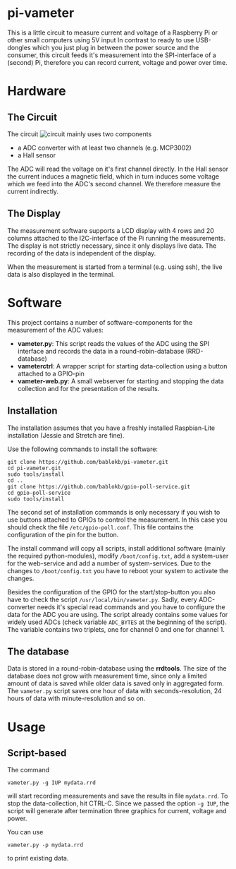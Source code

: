 pi-vameter
==========

This is a little circuit to measure current and voltage of a Raspberry Pi
or other small computers using 5V input In contrast to ready to use
USB-dongles which you just plug in between the power source and the consumer,
this circuit feeds it's measurement into the SPI-interface  of a (second) Pi,
therefore you can record current, voltage and power over time.


Hardware
========

The Circuit
-----------

The circuit ![](doc/circuit.gif "circuit") mainly uses two components

  - a ADC converter with at least two channels (e.g. MCP3002)
  - a Hall sensor

The ADC will read the voltage on it's first channel directly. In the
Hall sensor the current induces a magnetic field, which in turn induces
some voltage which we feed into the ADC's second channel. We therefore
measure the current indirectly.


The Display
-----------

The measurement software supports a LCD display with 4 rows and 20 columns
attached to the I2C-interface of the Pi running the measurements. The display
is not strictly necessary, since it only displays live data. The recording
of the data is independent of the display.

When the measurement is started from a terminal (e.g. using ssh), the
live data is also displayed in the terminal.


Software
========

This project contains a number of software-components for the measurement
of the ADC values:

  - **vameter.py**: This script reads the values of the ADC using the SPI
    interface and records the data in a round-robin-database (RRD-database)
  - **vameterctrl**: A wrapper script for starting data-collection using
    a button attached to a GPIO-pin
  - **vameter-web.py**: A small webserver for starting and stopping the data
    collection and for the presentation of the results.


Installation
------------

The installation assumes that you have a freshly installed
Raspbian-Lite installation (Jessie and Stretch are fine).

Use the following commands to install the software:

    git clone https://github.com/bablokb/pi-vameter.git
    cd pi-vameter.git
    sudo tools/install
    cd ..
    git clone https://github.com/bablokb/gpio-poll-service.git
    cd gpio-poll-service
    sudo tools/install

The second set of installation commands is only necessary if you wish to
use buttons attached to GPIOs to control the measurement. In this case
you should check the file `/etc/gpio-poll.conf`. This file contains the
configuration of the pin for the button.

The install command will copy all scripts, install additional software
(mainly the required python-modules), modify `/boot/config.txt`, add a
system-user for the web-service and add a number of system-services. Due
to the changes to `/boot/config.txt` you have to reboot your system to
activate the changes.

Besides the configuration of the GPIO for the start/stop-button you also
have to check the script `/usr/local/bin/vameter.py`. Sadly, every ADC-converter
needs it's special read commands and you have to configure the data
for the ADC you are using. The script already contains some values for
widely used ADCs (check variable `ADC_BYTES` at the beginning of the script).
The variable contains two triplets, one for channel 0 and one for channel 1.


The database
------------

Data is stored in a round-robin-database using the **rrdtools**. The size
of the database does not grow with measurement time, since only a limited
amount of data is saved while older data is saved only in aggregated form.
The `vameter.py` script saves one hour of data with seconds-resolution,
24 hours of data with minute-resolution and so on.


Usage
=====

Script-based
------------

The command

    vameter.py -g IUP mydata.rrd

will start recording measurements and save the results in file `mydata.rrd`.
To stop the data-collection, hit CTRL-C. Since we passed the option `-g IUP`,
the script will generate after termination three graphics for current, voltage
and power.

You can use

    vameter.py -p mydata.rrd

to print existing data.

